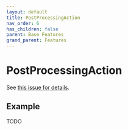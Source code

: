 ```yaml
---
layout: default
title: PostProcessingAction
nav_order: 6
has_children: false
parent: Base Features
grand_parent: Features
---
```


# PostProcessingAction

See [this issue for details](https://github.com/ardalis/Specification/pull/56).

## Example

TODO
